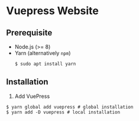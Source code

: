 #  Vuepress Website

## Prerequisite
* Node.js (>= 8)
* Yarn (alternatively `npm`)
    ```
    $ sudo apt install yarn
    ```

## Installation

1. Add VuePress

```
$ yarn global add vuepress # global installation
$ yarn add -D vuepress # local installation
```